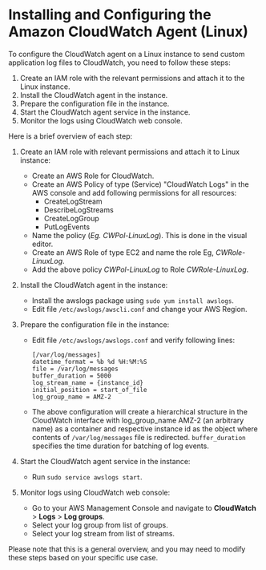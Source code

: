 # Installing and Configuring the Amazon CloudWatch Agent (Linux)

To configure the CloudWatch agent on a Linux instance to send custom application log files to CloudWatch, you need to follow these steps:

1. Create an IAM role with the relevant permissions and attach it to the Linux instance.
2. Install the CloudWatch agent in the instance.
3. Prepare the configuration file in the instance.
4. Start the CloudWatch agent service in the instance.
5. Monitor the logs using CloudWatch web console.

Here is a brief overview of each step:

1. Create an IAM role with relevant permissions and attach it to Linux instance:

   - Create an AWS Role for CloudWatch.
   - Create an AWS Policy of type (Service) "CloudWatch Logs" in the AWS console and add following permissions for all resources:
     - CreateLogStream
     - DescribeLogStreams
     - CreateLogGroup
     - PutLogEvents
   - Name the policy (_Eg. CWPol-LinuxLog_). This is done in the visual editor.
   - Create an AWS Role of type EC2 and name the role Eg, _CWRole-LinuxLog_.
   - Add the above policy _CWPol-LinuxLog_ to Role _CWRole-LinuxLog_.

2. Install the CloudWatch agent in the instance:

   - Install the awslogs package using `sudo yum install awslogs`.
   - Edit file `/etc/awslogs/awscli.conf` and change your AWS Region.

3. Prepare the configuration file in the instance:

   - Edit file `/etc/awslogs/awslogs.conf` and verify following lines:
     ```
     [/var/log/messages]
     datetime_format = %b %d %H:%M:%S
     file = /var/log/messages
     buffer_duration = 5000
     log_stream_name = {instance_id}
     initial_position = start_of_file
     log_group_name = AMZ-2
     ```
   - The above configuration will create a hierarchical structure in the CloudWatch interface with log_group_name AMZ-2 (an arbitrary name) as a container and respective instance id as the object where contents of `/var/log/messages` file is redirected. `buffer_duration` specifies the time duration for batching of log events.

4. Start the CloudWatch agent service in the instance:

   - Run `sudo service awslogs start`.

5. Monitor logs using CloudWatch web console:
   - Go to your AWS Management Console and navigate to **CloudWatch** > **Logs** > **Log groups**.
   - Select your log group from list of groups.
   - Select your log stream from list of streams.

Please note that this is a general overview, and you may need to modify these steps based on your specific use case.
